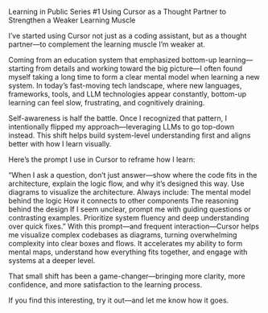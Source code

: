 Learning in Public Series #1
Using Cursor as a Thought Partner to Strengthen a Weaker Learning Muscle

I’ve started using Cursor not just as a coding assistant, but as a thought partner—to complement the learning muscle I’m weaker at.

Coming from an education system that emphasized bottom-up learning—starting from details and working toward the big picture—I often found myself taking a long time to form a clear mental model when learning a new system. In today’s fast-moving tech landscape, where new languages, frameworks, tools, and LLM technologies appear constantly, bottom-up learning can feel slow, frustrating, and cognitively draining.

Self-awareness is half the battle. Once I recognized that pattern, I intentionally flipped my approach—leveraging LLMs to go top-down instead. This shift helps build system-level understanding first and aligns better with how I learn visually.

Here’s the prompt I use in Cursor to reframe how I learn:

“When I ask a question, don’t just answer—show where the code fits in the architecture, explain the logic flow, and why it’s designed this way. Use diagrams to visualize the architecture.
Always include:
The mental model behind the logic
How it connects to other components
The reasoning behind the design
If I seem unclear, prompt me with guiding questions or contrasting examples. Prioritize system fluency and deep understanding over quick fixes.”
With this prompt—and frequent interaction—Cursor helps me visualize complex codebases as diagrams, turning overwhelming complexity into clear boxes and flows. It accelerates my ability to form mental maps, understand how everything fits together, and engage with systems at a deeper level.

That small shift has been a game-changer—bringing more clarity, more confidence, and more satisfaction to the learning process.

If you find this interesting, try it out—and let me know how it goes.